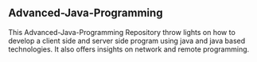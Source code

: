 ## Advanced-Java-Programming

This Advanced-Java-Programming Repository throw lights on how to develop a client side and server side program using java and java based technologies. It also offers insights on network and remote programming.
